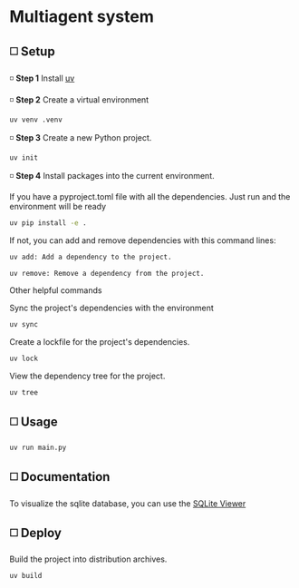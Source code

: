 # Multiagent system 



## ◻️ Setup 

◽  **Step 1** Install [uv](https://docs.astral.sh/uv/getting-started/installation/#standalone-installer)

◽  **Step 2**  Create a virtual environment

```bash
uv venv .venv 
```

◽  **Step 3** Create a new Python project.

```bash
uv init
```

◽  **Step 4** Install packages into the current environment.

If you have a pyproject.toml file with all the dependencies. Just run and the environment will be ready

```bash
uv pip install -e .
```

If not, you can add and remove dependencies with this command lines:

```bash
uv add: Add a dependency to the project.
```

```bash
uv remove: Remove a dependency from the project.
```

Other helpful commands

Sync the project's dependencies with the environment

```bash
uv sync 
```

Create a lockfile for the project's dependencies.

```bash
uv lock
```

View the dependency tree for the project.

```bash
uv tree
```

## ◻️ Usage
```bash
uv run main.py
```

## ◻️ Documentation
To visualize the sqlite database, you can use the [SQLite Viewer](https://marketplace.visualstudio.com/items?itemName=qwtel.sqlite-viewer)


## ◻️ Deploy 

Build the project into distribution archives.

```bash
uv build 
```

